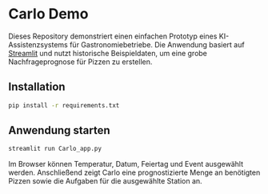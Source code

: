# Carlo Demo

Dieses Repository demonstriert einen einfachen Prototyp eines KI-Assistenzsystems für Gastronomiebetriebe. Die Anwendung basiert auf [Streamlit](https://streamlit.io/) und nutzt historische Beispieldaten, um eine grobe Nachfrageprognose für Pizzen zu erstellen.

## Installation

```bash
pip install -r requirements.txt
```

## Anwendung starten

```bash
streamlit run Carlo_app.py
```

Im Browser können Temperatur, Datum, Feiertag und Event ausgewählt werden. Anschließend zeigt Carlo eine prognostizierte Menge an benötigten Pizzen sowie die Aufgaben für die ausgewählte Station an.
